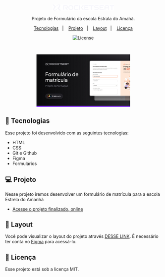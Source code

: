 <p align="center">
  <img alt="Logo - Rocketseat" src=".github/logo.png" width="200px" />
</p>

<p align="center">
Projeto de Formulário da escola Estrala do Amahã.
</p>

<p align="center">
  <a href="#-tecnologias">Tecnologias</a>&nbsp;&nbsp;&nbsp;|&nbsp;&nbsp;&nbsp;
  <a href="#-projeto">Projeto</a>&nbsp;&nbsp;&nbsp;|&nbsp;&nbsp;&nbsp;
  <a href="#-layout">Layout</a>&nbsp;&nbsp;&nbsp;|&nbsp;&nbsp;&nbsp;
  <a href="#memo-licença">Licença</a>
</p>

<p align="center">
  <img alt="License" src="https://img.shields.io/static/v1?label=license&message=MIT&color=0F172A&labelColor=1D4ED8">
</p>

<br>

<p align="center">
  <img alt="Preview do projeto desenvolvido." src=".github/preview.jpg" width="60%">
</p>


## 🚀 Tecnologias

Esse projeto foi desenvolvido com as seguintes tecnologias:

- HTML
- CSS
- Git e Github
- Figma
- Formulários

## 💻 Projeto

Nesse projeto iremos desenvolver um formulário de matrícula para a escola Estrela do Amanhã

- [Acesse o projeto finalizado, online](https://fernando-parise.github.io/formulario-de-matricula/)

## 🔖 Layout

Você pode visualizar o layout do projeto através [DESSE LINK](https://www.figma.com/proto/cOgCQ9GztEhHG3ObOCZw0J/Formul%C3%A1rio-de-matr%C3%ADcula--Community-?node-id=915-685&t=Zq3jle1rzV6h1ncv-1). É necessário ter conta no [Figma](https://figma.com) para acessá-lo.

## :memo: Licença

Esse projeto está sob a licença MIT.